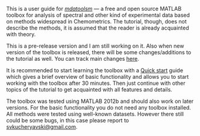 This is a user guide for [*mdatoolsm*](https://github.com/svkucheryavski/mdatoolsm) — a free and open source MATLAB toolbox for analysis of spectral and other kind of experimental data based on methods widespread in Chemometrics. The tutorial, though,  does not describe the methods, it is assumed that the reader is already acquainted with theory.

This is a pre-release version and I am still working on it. Also when new version of the toolbox is released, there will be some changes/additions to the tutorial as well. You can track main changes [here](NEWS.md). 

It is recommended to start learning the toolbox with a [Quick start](chapter1/text.md) guide which gives a brief overview of basic functionality and allows you to start working with the toolbox after 30 minutes. Then just continue with other topics of the tutorial to get acquainted with all features and details.

The toolbox was tested using MATLAB 2012b and should also work on later versions. For the basic functionality you do not need any toolbox installed. All methods were tested using well-known datasets. However there still could be some bugs, in this case please report to [svkucheryavski@gmail.com](mailto:svkucheryavski@gmail.com).